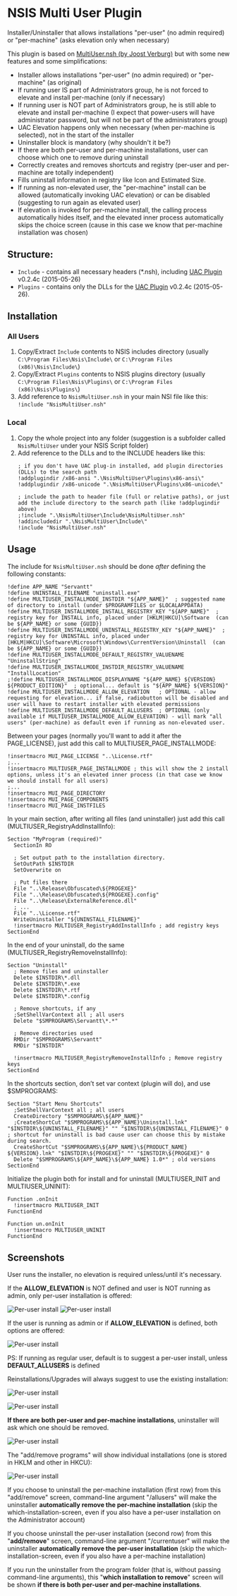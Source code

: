# NSIS Multi User Plugin
Installer/Uninstaller that allows installations "per-user" (no admin required) or "per-machine" (asks elevation only when necessary)

This plugin is based on [MultiUser.nsh (by Joost Verburg)](http://nsis.sourceforge.net/Docs/MultiUser/Readme.html) but with some new features and some simplifications:
- Installer allows installations "per-user" (no admin required) or "per-machine" (as original)
- If running user IS part of Administrators group, he is not forced to elevate and install per-machine (only if necessary)
- If running user is NOT part of Administrators group, he is still able to elevate and install per-machine (I expect that power-users will have administrator password, but will not be part of the administrators group)
- UAC Elevation happens only when necessary (when per-machine is selected), not in the start of the installer
- Uninstaller block is mandatory (why shouldn't it be?)
- If there are both per-user and per-machine installations, user can choose which one to remove during uninstall
- Correctly creates and removes shortcuts and registry (per-user and per-machine are totally independent)
- Fills uninstall information in registry like Icon and Estimated Size.
- If running as non-elevated user, the "per-machine" install can be allowed (automatically invoking UAC elevation) or can be disabled (suggesting to run again as elevated user)
- If elevation is invoked for per-machine install, the calling process automatically hides itself, and the elevated inner process automatically skips the choice screen (cause in this case we know that per-machine installation was chosen)

## Structure:
 - `Include` - contains all necessary headers (*.nsh), including [UAC Plugin](http://nsis.sourceforge.net/UAC_plug-in) v0.2.4c (2015-05-26)
 - `Plugins` - contains only the DLLs for the [UAC Plugin](http://nsis.sourceforge.net/UAC_plug-in) v0.2.4c (2015-05-26). 

## Installation

### All Users
1. Copy/Extract `Include` contents to NSIS includes directory (usually `C:\Program Files\Nsis\Include\` or `C:\Program Files (x86)\Nsis\Include\`)
2. Copy/Extract `Plugins` contents to NSIS plugins directory (usually `C:\Program Files\Nsis\Plugins\` or `C:\Program Files (x86)\Nsis\Plugins\`)
3. Add reference to  `NsisMultiUser.nsh` in your main NSI file like this:
		`!include "NsisMultiUser.nsh"`

### Local
1. Copy the whole project into any folder (suggestion is a subfolder called `NsisMultiUser` under your NSIS Script folder)
2. Add reference to the DLLs and to the INCLUDE headers like this: 
    ```nsis
    ; if you don't have UAC plug-in installed, add plugin directories (DLLs) to the search path
    !addplugindir /x86-ansi ".\NsisMultiUser\Plugins\x86-ansi\"
    !addplugindir /x86-unicode ".\NsisMultiUser\Plugins\x86-unicode\"
     
    ; include the path to header file (full or relative paths), or just add the include directory to the search path (like !addplugindir above)
    ;!include ".\NsisMultiUser\Include\NsisMultiUser.nsh" 
    !addincludedir ".\NsisMultiUser\Include\"
    !include "NsisMultiUser.nsh" 
    ```

## Usage

The include for `NsisMultiUser.nsh` should be done *after* defining the following constants:

```nsis
!define APP_NAME "Servantt"
!define UNINSTALL_FILENAME "uninstall.exe"
!define MULTIUSER_INSTALLMODE_INSTDIR "${APP_NAME}"  ; suggested name of directory to install (under $PROGRAMFILES or $LOCALAPPDATA)
!define MULTIUSER_INSTALLMODE_INSTALL_REGISTRY_KEY "${APP_NAME}"  ; registry key for INSTALL info, placed under [HKLM|HKCU]\Software  (can be ${APP_NAME} or some {GUID})
!define MULTIUSER_INSTALLMODE_UNINSTALL_REGISTRY_KEY "${APP_NAME}"  ; registry key for UNINSTALL info, placed under [HKLM|HKCU]\Software\Microsoft\Windows\CurrentVersion\Uninstall  (can be ${APP_NAME} or some {GUID})
!define MULTIUSER_INSTALLMODE_DEFAULT_REGISTRY_VALUENAME "UninstallString"
!define MULTIUSER_INSTALLMODE_INSTDIR_REGISTRY_VALUENAME "InstallLocation"
;!define MULTIUSER_INSTALLMODE_DISPLAYNAME "${APP_NAME} ${VERSION} ${PRODUCT_EDITION}"  ; optional... default is "${APP_NAME} ${VERSION}"
!define MULTIUSER_INSTALLMODE_ALLOW_ELEVATION   ; OPTIONAL - allow requesting for elevation... if false, radiobutton will be disabled and user will have to restart installer with elevated permissions
!define MULTIUSER_INSTALLMODE_DEFAULT_ALLUSERS  ; OPTIONAL (only available if MULTIUSER_INSTALLMODE_ALLOW_ELEVATION) - will mark "all users" (per-machine) as default even if running as non-elevated user.
```

Between your pages (normally you'll want to add it after the PAGE_LICENSE), just add this call to MULTIUSER_PAGE_INSTALLMODE:

```nsis
!insertmacro MUI_PAGE_LICENSE "..\License.rtf"
;...
!insertmacro MULTIUSER_PAGE_INSTALLMODE ; this will show the 2 install options, unless it's an elevated inner process (in that case we know we should install for all users)
;...
!insertmacro MUI_PAGE_DIRECTORY
!insertmacro MUI_PAGE_COMPONENTS
!insertmacro MUI_PAGE_INSTFILES 
```

In your main section, after writing all files (and uninstaller) just add this call (MULTIUSER_RegistryAddInstallInfo):

```nsis
Section "MyProgram (required)"
  SectionIn RO

  ; Set output path to the installation directory.
  SetOutPath $INSTDIR
  SetOverwrite on

  ; Put files there
  File "..\Release\Obfuscated\${PROGEXE}"
  File "..\Release\Obfuscated\${PROGEXE}.config"
  File "..\Release\ExternalReference.dll"
  ; ...
  File "..\License.rtf"
  WriteUninstaller "${UNINSTALL_FILENAME}"
  !insertmacro MULTIUSER_RegistryAddInstallInfo ; add registry keys
SectionEnd
```

In the end of your uninstall, do the same (MULTIUSER_RegistryRemoveInstallInfo):

```nsis
Section "Uninstall"
  ; Remove files and uninstaller
  Delete $INSTDIR\*.dll
  Delete $INSTDIR\*.exe
  Delete $INSTDIR\*.rtf
  Delete $INSTDIR\*.config
  
  ; Remove shortcuts, if any
  ;SetShellVarContext all ; all users
  Delete "$SMPROGRAMS\Servantt\*.*"
  
  ; Remove directories used
  RMDir "$SMPROGRAMS\Servantt"
  RMDir "$INSTDIR"
  
  !insertmacro MULTIUSER_RegistryRemoveInstallInfo ; Remove registry keys
SectionEnd
```

In the shortcuts section, don’t set var context (plugin will do), and use $SMPROGRAMS:

```nsis
Section "Start Menu Shortcuts"
  ;SetShellVarContext all ; all users
  CreateDirectory "$SMPROGRAMS\${APP_NAME}"
  ;CreateShortCut "$SMPROGRAMS\${APP_NAME}\Uninstall.lnk" "$INSTDIR\${UNINSTALL_FILENAME}" "" "$INSTDIR\${UNINSTALL_FILENAME}" 0  ; shortcut for uninstall is bad cause user can choose this by mistake during search.
  CreateShortCut "$SMPROGRAMS\${APP_NAME}\${PRODUCT_NAME} ${VERSION}.lnk" "$INSTDIR\${PROGEXE}" "" "$INSTDIR\${PROGEXE}" 0
  Delete "$SMPROGRAMS\${APP_NAME}\${APP_NAME} 1.0*" ; old versions
SectionEnd
```
  
Initialize the plugin both for install and for uninstall (MULTIUSER_INIT and MULTIUSER_UNINIT):

```nsis
Function .onInit
  !insertmacro MULTIUSER_INIT
FunctionEnd
  
Function un.onInit
  !insertmacro MULTIUSER_UNINIT
FunctionEnd
```


## Screenshots

User runs the installer, no elevation is required unless/until it's necessary.

If the **ALLOW_ELEVATION** is NOT defined and user is NOT running as admin, only per-user installation is offered:

![Per-user install](/Documentation/screenshot1.png?raw=true)
![Per-user install](/Documentation/screenshot2.png?raw=true)


If the user is running as admin or if  **ALLOW_ELEVATION** is defined, both options are offered:

![Per-user install](/Documentation/screenshot3.png?raw=true)

PS: If running as regular user, default is to suggest a per-user install, unless **DEFAULT_ALLUSERS** is defined 

Reinstallations/Upgrades will always suggest to use the existing installation:

![Per-user install](/Documentation/screenshot4.png?raw=true)

![Per-user install](/Documentation/screenshot5.png?raw=true)


**If there are both per-user and per-machine installations**, uninstaller will ask which one should be removed.

![Per-user install](/Documentation/screenshot6.png?raw=true)

The "add/remove programs" will show individual installations (one is stored in HKLM and other in HKCU):

![Per-user install](/Documentation/screenshot7.png?raw=true)

If you choose to uninstall the per-machine installation (first row) from this "add/remove" screen, command-line argument "/allusers" will make the uninstaller **automatically remove the per-machine installation** (skip the which-installation-screen, even if you also have a per-user installation on the Administrator account)

If you choose uninstall the per-user installation (second row) from this "**add/remove**" screen, command-line argument "/currentuser" will make the uninstaller **automatically remove the per-user installation** (skip the which-installation-screen, even if you also have a per-machine installation)

If you run the uninstaller from the program folder (that is, without passing command-line arguments), this "**which installation to remove**" screen will be shown **if there is both per-user and per-machine installations**.


